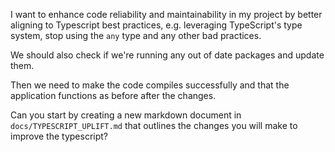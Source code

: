 I want to enhance code reliability and maintainability in my project by better aligning to Typescript best practices, e.g. leveraging TypeScript's type system, stop using the `any` type and any other bad practices.

We should also check if we're running any out of date packages and update them.

Then we need to make the code compiles successfully and that the application functions as before after the changes.

Can you start by creating a new markdown document in `docs/TYPESCRIPT_UPLIFT.md` that outlines the changes you will make to improve the typescript?
